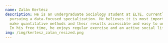 ```yaml
---
name: Zalán Kertész
description: He is an undergraduate Sociology student at ELTE, currently
  pursuing a data-focused specialization. He believes it is most important to
  make quantitative methods and their results accessible and easy to understand.
  In his free time, he enjoys regular exercise and an active social life.
img: /img/kertesz_zalan_resized.png
---
```


